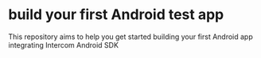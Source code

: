 # build your first Android test app
This repository aims to help you get started building your first Android app integrating Intercom Android SDK
